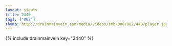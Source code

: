 ```yaml
--- 
layout: sieutv
title: 2440
tags: ["002"]
thumb: http://drainmainvein.com/media/videos/tmb/000/002/440/player.jpg
---
```

{% include drainmainvein key="2440" %} 
